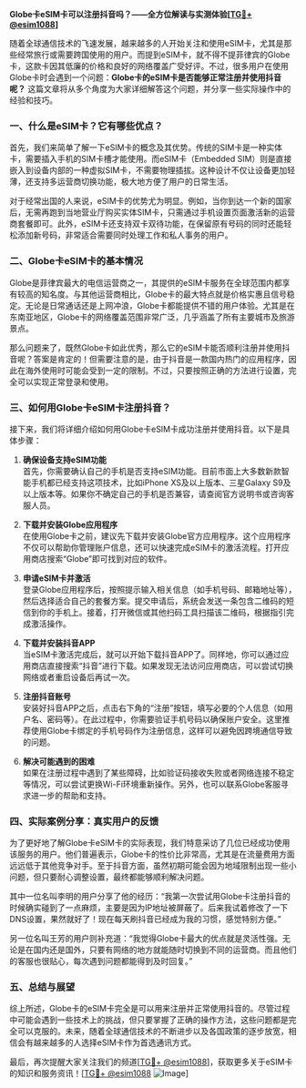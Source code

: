 **Globe卡eSIM卡可以注册抖音吗？——全方位解读与实测体验[[TG💪+ @esim1088](https://t.me/s/esim1088)]**

随着全球通信技术的飞速发展，越来越多的人开始关注和使用eSIM卡，尤其是那些经常旅行或需要跨国使用的用户。而提到eSIM卡，就不得不提菲律宾的Globe卡，这款卡因其低廉的价格和良好的网络覆盖广受好评。不过，很多用户在使用Globe卡时会遇到一个问题：**Globe卡的eSIM卡是否能够正常注册并使用抖音呢？** 这篇文章将从多个角度为大家详细解答这个问题，并分享一些实际操作中的经验和技巧。

### 一、什么是eSIM卡？它有哪些优点？

首先，我们来简单了解一下eSIM卡的概念及其优势。传统的SIM卡是一种实体卡，需要插入手机的SIM卡槽才能使用。而eSIM卡（Embedded SIM）则是直接嵌入到设备内部的一种虚拟SIM卡，不需要物理插拔。这种设计不仅让设备更加轻薄，还支持多运营商切换功能，极大地方便了用户的日常生活。

对于经常出国的人来说，eSIM卡的优势尤为明显。例如，当你到达一个新的国家后，无需再跑到当地营业厅购买实体SIM卡，只需通过手机设置页面激活新的运营商套餐即可。此外，eSIM卡还支持双卡双待功能，在保留原有号码的同时还能轻松添加新号码，非常适合需要同时处理工作和私人事务的用户。

### 二、Globe卡eSIM卡的基本情况

Globe是菲律宾最大的电信运营商之一，其提供的eSIM卡服务在全球范围内都享有较高的知名度。与其他运营商相比，Globe卡的最大特点就是价格实惠且信号稳定。无论是日常通话还是上网冲浪，Globe卡都能提供不错的用户体验。尤其是在东南亚地区，Globe卡的网络覆盖范围非常广泛，几乎涵盖了所有主要城市及旅游景点。

那么问题来了，既然Globe卡如此优秀，那么它的eSIM卡能否顺利注册并使用抖音呢？答案是肯定的！但需要注意的是，由于抖音是一款国内热门的应用程序，因此在海外使用时可能会受到一定的限制。不过，只要按照正确的方法进行设置，完全可以实现正常登录和使用。

### 三、如何用Globe卡eSIM卡注册抖音？

接下来，我们将详细介绍如何用Globe卡eSIM卡成功注册并使用抖音。以下是具体步骤：

1. **确保设备支持eSIM功能**  
   首先，你需要确认自己的手机是否支持eSIM功能。目前市面上大多数新款智能手机都已经支持这项技术，比如iPhone XS及以上版本、三星Galaxy S9及以上版本等。如果你不确定自己的手机是否兼容，请查阅官方说明书或咨询客服人员。

2. **下载并安装Globe应用程序**  
   在使用Globe卡之前，建议先下载并安装Globe官方应用程序。这个应用程序不仅可以帮助你管理账户信息，还可以快速完成eSIM卡的激活流程。打开应用商店搜索“Globe”即可找到对应的软件。

3. **申请eSIM卡并激活**  
   登录Globe应用程序后，按照提示输入相关信息（如手机号码、邮箱地址等），然后选择适合自己的套餐方案。提交申请后，系统会发送一条包含二维码的短信到你的手机上。接着，打开微信或其他扫码工具扫描该二维码，根据指引完成激活操作。

4. **下载并安装抖音APP**  
   当eSIM卡激活完成后，就可以开始下载抖音APP了。同样地，你可以通过应用商店直接搜索“抖音”进行下载。如果发现无法访问应用商店，可以尝试切换网络或者重启设备后再试一次。

5. **注册抖音账号**  
   安装好抖音APP之后，点击右下角的“注册”按钮，填写必要的个人信息（如用户名、密码等）。在此过程中，你需要验证手机号码以确保账户安全。这里推荐使用Globe卡绑定的手机号码作为注册信息，这样可以避免因跨境通信导致的问题。

6. **解决可能遇到的困难**  
   如果在注册过程中遇到了某些障碍，比如验证码接收失败或者网络连接不稳定等情况，可以尝试更换Wi-Fi环境重新操作。另外，也可以联系Globe客服寻求进一步的帮助和支持。

### 四、实际案例分享：真实用户的反馈

为了更好地了解Globe卡eSIM卡的实际表现，我们特意采访了几位已经成功使用该服务的用户。他们普遍表示，Globe卡的性价比非常高，尤其是在流量费用方面远远低于其他竞争对手。至于抖音方面，虽然初期可能会因为地域限制出现一些小问题，但只要耐心调整设置，最终都能够顺利解决问题。

其中一位名叫李明的用户分享了他的经历：“我第一次尝试用Globe卡注册抖音的时候确实碰到了一点麻烦，主要是因为IP地址被屏蔽了。后来我试着修改了一下DNS设置，果然就好了！现在每天刷抖音已经成为我的习惯，感觉特别方便。”

另一位名叫王芳的用户则补充道：“我觉得Globe卡最大的优点就是灵活性强。无论是在国内还是国外，只要有网络的地方就能随时切换到不同的运营商。而且他们的客服也很贴心，每次遇到问题都能得到及时回复。”

### 五、总结与展望

综上所述，Globe卡的eSIM卡完全是可以用来注册并正常使用抖音的。尽管过程中可能会遇到一些技术上的挑战，但只要掌握了正确的操作方法，这些问题都是完全可以克服的。未来，随着全球通信技术的不断进步以及各国政策的逐步放宽，相信会有越来越多的人选择eSIM卡作为首选通讯方式。

最后，再次提醒大家关注我们的频道[[TG💪+ @esim1088](https://t.me/s/esim1088)]，获取更多关于eSIM卡的知识和服务资讯！[[TG💪+ @esim1088](https://t.me/s/esim1088) ![Image](https://i.postimg.cc/4NQfJmqS/Snipaste-2025-05-13-00-14-12.png)]